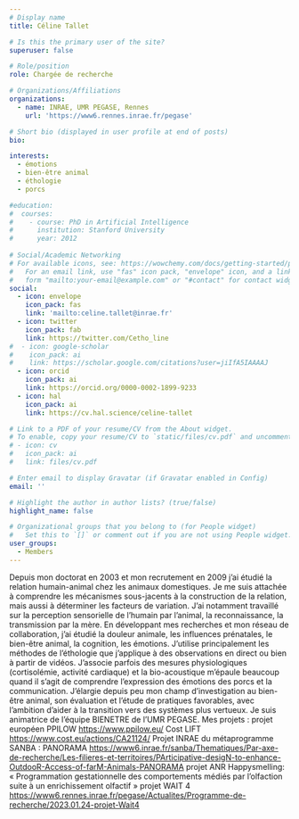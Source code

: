 ```yaml
---
# Display name
title: Céline Tallet

# Is this the primary user of the site?
superuser: false

# Role/position
role: Chargée de recherche

# Organizations/Affiliations
organizations:
  - name: INRAE, UMR PEGASE, Rennes
    url: 'https://www6.rennes.inrae.fr/pegase'

# Short bio (displayed in user profile at end of posts)
bio: 

interests:
  - émotions
  - bien-être animal
  - éthologie
  - porcs

#education:
#  courses:
#    - course: PhD in Artificial Intelligence
#      institution: Stanford University
#      year: 2012
 
# Social/Academic Networking
# For available icons, see: https://wowchemy.com/docs/getting-started/page-builder/#icons
#   For an email link, use "fas" icon pack, "envelope" icon, and a link in the
#   form "mailto:your-email@example.com" or "#contact" for contact widget.
social:
  - icon: envelope
    icon_pack: fas
    link: 'mailto:celine.tallet@inrae.fr'
  - icon: twitter
    icon_pack: fab
    link: https://twitter.com/Cetho_line 
#  - icon: google-scholar
#    icon_pack: ai
#    link: https://scholar.google.com/citations?user=jiIfA5IAAAAJ
  - icon: orcid
    icon_pack: ai
    link: https://orcid.org/0000-0002-1899-9233
  - icon: hal
    icon_pack: ai
    link: https://cv.hal.science/celine-tallet

# Link to a PDF of your resume/CV from the About widget.
# To enable, copy your resume/CV to `static/files/cv.pdf` and uncomment the lines below.
# - icon: cv
#   icon_pack: ai
#   link: files/cv.pdf

# Enter email to display Gravatar (if Gravatar enabled in Config)
email: ''

# Highlight the author in author lists? (true/false)
highlight_name: false

# Organizational groups that you belong to (for People widget)
#   Set this to `[]` or comment out if you are not using People widget.
user_groups:
  - Members
---
```


Depuis mon doctorat en 2003 et mon recrutement en 2009 j’ai étudié la relation humain-animal chez les animaux domestiques. Je me suis attachée à comprendre les mécanismes sous-jacents à la construction de la relation, mais aussi à déterminer les facteurs de variation. J’ai notamment travaillé sur la perception sensorielle de l’humain par l’animal, la reconnaissance, la transmission par la mère. En développant mes recherches et mon réseau de collaboration, j’ai étudié la douleur animale, les influences prénatales, le bien-être animal, la cognition, les émotions. J’utilise principalement les méthodes de l’éthologie que j’applique à des observations en direct ou bien à partir de vidéos. J’associe parfois des mesures physiologiques (cortisolémie, activité cardiaque) et la bio-acoustique m’épaule beaucoup quand il s’agit de comprendre l’expression des émotions des porcs et la communication. J’élargie depuis peu mon champ d’investigation au bien-être animal, son évaluation et l’étude de pratiques favorables, avec l’ambition d’aider à la transition vers des systèmes plus vertueux. Je suis animatrice de l’équipe BIENETRE de l’UMR PEGASE.
Mes projets :
projet européen PPILOW https://www.ppilow.eu/
Cost LIFT https://www.cost.eu/actions/CA21124/
Projet INRAE du métaprogramme SANBA : PANORAMA https://www6.inrae.fr/sanba/Thematiques/Par-axe-de-recherche/Les-filieres-et-territoires/PArticipative-desigN-to-enhance-OutdooR-Access-of-farM-Animals-PANORAMA
projet ANR Happysmelling: « Programmation gestationnelle des comportements médiés par l’olfaction suite à un enrichissement olfactif »
projet WAIT 4 https://www6.rennes.inrae.fr/pegase/Actualites/Programme-de-recherche/2023.01.24-projet-Wait4